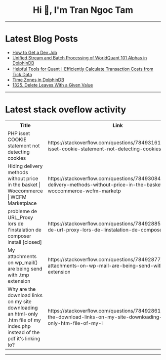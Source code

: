 <h1 align="center">Hi 👋, I'm Tran Ngoc Tam</h1>

---

# Latest Blog Posts 
<!-- BLOG-POST-LIST:START -->
- [How to Get a Dev Job](https://dev.to/thekarlesi/how-to-get-a-dev-job-3806)
- [Unified Stream and Batch Processing of WorldQuant 101 Alphas in DolphinDB](https://dev.to/dolphindb/unified-stream-and-batch-processing-of-worldquant-101-alphas-in-dolphindb-3def)
- [Helpful Tools for Quant丨Efficiently Calculate Transaction Costs from Tick Data](https://dev.to/dolphindb/helpful-tools-for-quantgun-efficiently-calculate-transaction-costs-from-tick-data-58h4)
- [Time Zones in DolphinDB](https://dev.to/dolphindb/time-zones-in-dolphindb-4fe)
- [1325. Delete Leaves With a Given Value](https://dev.to/karleb/1325-delete-leaves-with-a-given-value-4fc1)
<!-- BLOG-POST-LIST:END -->

---

# Latest stack oveflow activity
<table>
  <tr><th>Title</th><th>Link</th></tr>
  <!-- STACKOVERFLOW:START --><tr><td>PHP isset COOKIE statement not detecting cookies</td><td>https://stackoverflow.com/questions/78493161/php-isset-cookie-statement-not-detecting-cookies</td></tr><tr><td>Hiding delivery methods without price in the basket | Woccommerce | WCFM Marketplace</td><td>https://stackoverflow.com/questions/78493084/hiding-delivery-methods-without-price-in-the-basket-woccommerce-wcfm-marketp</td></tr><tr><td>probleme de URL_Proxy lors de l&#39;instalation de composer install [closed]</td><td>https://stackoverflow.com/questions/78492885/probleme-de-url-proxy-lors-de-linstalation-de-composer-install</td></tr><tr><td>My attachments on wp_mail&lpar;&rpar; are being send with .tmp extension</td><td>https://stackoverflow.com/questions/78492877/my-attachments-on-wp-mail-are-being-send-with-tmp-extension</td></tr><tr><td>Why are the download links on my site downloading an html-only .htm file of my index.php instead of the pdf it&#39;s linking to?</td><td>https://stackoverflow.com/questions/78492861/why-are-the-download-links-on-my-site-downloading-an-html-only-htm-file-of-my-i</td></tr><!-- STACKOVERFLOW:END -->
</table>

---


